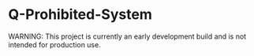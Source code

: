 # Q-Prohibited-System

WARNING: This project is currently an early development build and is not intended for production use.
